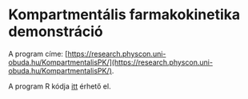 # Kompartmentális farmakokinetika demonstráció

A program címe: [https://research.physcon.uni-obuda.hu/KompartmentalisPK/](https://research.physcon.uni-obuda.hu/KompartmentalisPK/).

A program R kódja [itt](app.R) érhető el.
